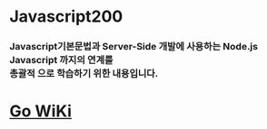 # Javascript200

### Javascript기본문법과 Server-Side 개발에 사용하는 Node.js Javascript 까지의 연계를<br/> 총괄적 으로 학습하기 위한 내용입니다.

# [Go WiKi](https://dev.venet.kr/flowermisty/javascript200/-/wikis/JavascriptExHistory)
